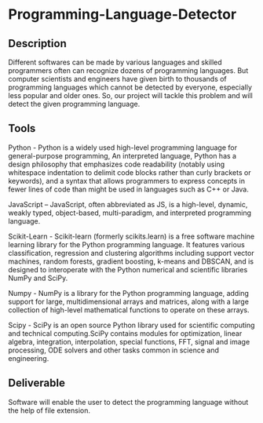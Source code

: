 # Programming-Language-Detector

## Description
Different softwares can be made by various languages and skilled programmers often can recognize dozens of programming languages. But computer scientists and engineers have given birth to thousands of programming languages which cannot be detected by everyone, especially less popular and older ones. So, our project will tackle this problem and will detect the given programming  language.

## Tools
Python - Python is a widely used high-level programming language for general-purpose programming, An interpreted language, Python has a design philosophy that emphasizes code readability (notably using whitespace indentation to delimit code blocks rather than curly brackets or keywords), and a syntax that allows programmers to express concepts in fewer lines of code than might be used in languages 	such as C++ or Java.

JavaScript – JavaScript, often abbreviated as JS, is a high-level, dynamic, weakly typed, object-based, multi-paradigm, and interpreted programming language.

Scikit-Learn - Scikit-learn (formerly scikits.learn) is a free software machine learning library for the Python programming language. It features various classification, regression and clustering algorithms including support vector machines, random forests, gradient boosting, k-means and DBSCAN, and is designed to interoperate with the Python numerical and scientific libraries NumPy and SciPy.

Numpy - NumPy is a library for the Python programming language, adding support for large, multidimensional arrays and matrices, along with a large collection of high-level mathematical functions to operate on these arrays.

Scipy - SciPy is an open source Python library used for scientific computing and technical computing.SciPy contains modules for optimization, linear algebra, integration, interpolation, special functions, FFT, signal and image processing, ODE solvers and other tasks common in science and engineering.

## Deliverable
Software will enable the user to detect the programming language without the help of file extension.
